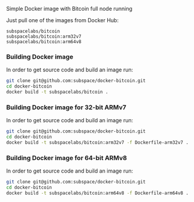 Simple Docker image with Bitcoin full node running

Just pull one of the images from Docker Hub:
```
subspacelabs/bitcoin
subspacelabs/bitcoin:arm32v7
subspacelabs/bitcoin:arm64v8
```

### Building Docker image
In order to get source code and build an image run:
```bash
git clone git@github.com:subspace/docker-bitcoin.git
cd docker-bitcoin
docker build -t subspacelabs/bitcoin .
```

### Building Docker image for 32-bit ARMv7
In order to get source code and build an image run:
```bash
git clone git@github.com:subspace/docker-bitcoin.git
cd docker-bitcoin
docker build -t subspacelabs/bitcoin:arm32v7 -f Dockerfile-arm32v7 .
```


### Building Docker image for 64-bit ARMv8
In order to get source code and build an image run:
```bash
git clone git@github.com:subspace/docker-bitcoin.git
cd docker-bitcoin
docker build -t subspacelabs/bitcoin:arm64v8 -f Dockerfile-arm64v8 .
```
